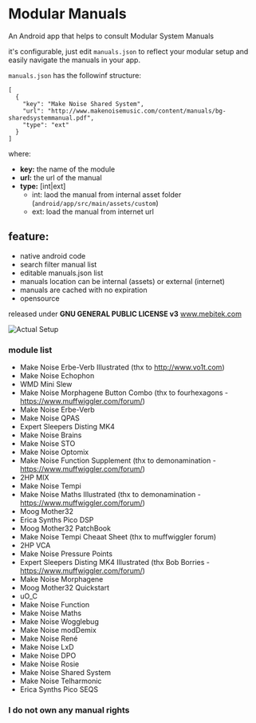 # Modular Manuals

An Android app that helps to consult Modular System Manuals

it's configurable, just edit ```manuals.json``` to reflect your modular setup and easily navigate the manuals in your app.

```manuals.json``` has the followinf structure:

```
[
  {
    "key": "Make Noise Shared System",
    "url": "http://www.makenoisemusic.com/content/manuals/bg-sharedsystemmanual.pdf",
    "type": "ext"
  }
]
```

where:

* **key:** the name of the module
* **url:** the url of the manual
* **type:** [int|ext] 
  * int: laod the manual from internal asset folder (```android/app/src/main/assets/custom```)
  * ext: load the manual from internet url

## feature:
* native android code
* search filter manual list
* editable manuals.json list
* manuals location can be internal (assets) or external (internet)
* manuals are cached with no expiration
* opensource

released under **GNU GENERAL PUBLIC LICENSE v3** www.mebitek.com

![Actual Setup](https://cdn.modulargrid.net/img/racks/modulargrid_833923.jpg)

### module list
* Make Noise Erbe-Verb Illustrated (thx to http://www.vo1t.com)
* Make Noise Echophon
* WMD Mini Slew
* Make Noise Morphagene Button Combo (thx to fourhexagons - https://www.muffwiggler.com/forum/)
* Make Noise Erbe-Verb
* Make Noise QPAS
* Expert Sleepers Disting MK4
* Make Noise Brains
* Make Noise STO
* Make Noise Optomix
* Make Noise Function Supplement (thx to demonamination - https://www.muffwiggler.com/forum/)
* 2HP MIX
* Make Noise Tempi
* Make Noise Maths Illustrated  (thx to demonamination - https://www.muffwiggler.com/forum/)
* Moog Mother32
* Erica Synths Pico DSP
* Moog Mother32 PatchBook
* Make Noise Tempi Cheaat Sheet (thx to muffwiggler forum)
* 2HP VCA
* Make Noise Pressure Points
* Expert Sleepers Disting MK4 Illustrated (thx Bob Borries - https://www.muffwiggler.com/forum/)
* Make Noise Morphagene
* Moog Mother32 Quickstart
* uO_C
* Make Noise Function
* Make Noise Maths
* Make Noise Wogglebug
* Make Noise modDemix
* Make Noise René
* Make Noise LxD
* Make Noise DPO
* Make Noise Rosie
* Make Noise Shared System
* Make Noise Telharmonic
* Erica Synths Pico SEQS

### I do not own any manual rights
